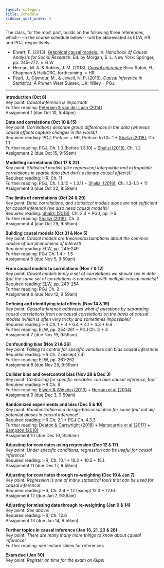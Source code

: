 ```yaml
---
layout: category
title: Schedule
sidebar_sort_order: 5
---
```


The class, for the most part, builds on the following three references, which---in the course schedule below---will be abbreviated as ELW, HR and PGJ, respectively:

* Elwert, F. (2013). [Graphical causal models.](https://doi.org/10.1007/978-94-007-6094-3_13) In: *Handbook of Causal Analysis for Social Research.* Ed. by Morgan, S. L. New York: Springer, pp. 245–272. = ELW
* Hernán, M. A. & Robins, J. M. (2018). [*Causal Inference*]( http://www.hsph.harvard.edu/miguel-hernan/causal-inference-book/) Boca Raton, FL: Chapman & Hall/CRC, forthcoming. = HR.
* Pearl, J., Glymour, M., & Jewell, N. P. (2016). *Causal Inference in Statistics: A Primer.* West Sussex, UK: Wiley = PGJ.

* * * 

**Introduction [<i class="fa fa-file-pdf-o" aria-hidden="true"></i>](https://mfr.osf.io/render?url=https://osf.io/gm9v2/?action=download%26mode=render) (Oct 8)**  
Key point: *Causal inference is important!*  
Further reading: [Petersen & van der Laan (2014)](https://doi.org/10.1097/EDE.0000000000000078)  
Assignment 1 [<i class="fa fa-file-pdf-o" aria-hidden="true"></i>](https://mfr.osf.io/render?url=https://osf.io/hae9m/?action=download%26mode=render) (due Oct 10, 5:44pm)

**Data and correlations (Oct 10 & 15)**  
Key point: *Correlations describe group differences in the data (whereas causal effects capture changes in the world)!*  
Required reading: PGJ, Preface + HR, Preface to Ch. 1 + [Shalizi (2018)](https://www.stat.cmu.edu/~cshalizi/ADAfaEPoV/ADAfaEPoV.pdf), Ch. 1.1  
Further reading: PGJ, Ch. 1.3 (before 1.3.10) + [Shalizi (2018)](https://www.stat.cmu.edu/~cshalizi/ADAfaEPoV/ADAfaEPoV.pdf), Ch. 1.2   
Assignment 2 (due Oct 15, 9:59am)

**Modelling correlations (Oct 17 & 22)**  
Key point: *Statistical models (like regression) interpolate and extrapolate correlations in sparse data (but don't estimate causal effects)!*  
Required reading: HR, Ch. 11  
Further reading: PGJ, Ch. 1.3.10 + 1.3.11 + [Shalizi (2018)](https://www.stat.cmu.edu/~cshalizi/ADAfaEPoV/ADAfaEPoV.pdf), Ch. 1.3-1.5 + 11  
Assignment 3 (due Oct 22, 9:59am)  

**The limits of correlations (Oct 24 & 29)**  
Key point: *Data, correlations, and statistical models alone are not sufficient for causal inference (we also need causal models)!*  
Required reading: [Shalizi (2018)](https://www.stat.cmu.edu/~cshalizi/ADAfaEPoV/ADAfaEPoV.pdf), Ch. 2.4 + PGJ, pp. 1-6  
Further reading: [Shalizi (2018)](https://www.stat.cmu.edu/~cshalizi/ADAfaEPoV/ADAfaEPoV.pdf), Ch. 2  
Assignment 4 (due Oct 29, 9:59am)

**Building causal models (Oct 31 & Nov 5)**  
Key point: *Causal models are theories/assumptions about the common causes of our phenomena of interest!*  
Required reading: ELW, pp. 245-249  
Further reading: PGJ Ch. 1.4 + 1.5  
Assignment 5 (due Nov 5, 9:59am)

**From causal models to correlations (Nov 7 & 12)**  
Key point: *Causal models imply a set of correlations we should see in data (but the same set of correlations is consistent with multiple causal models)!*  
Required reading: ELW, pp. 249-254  
Further reading: PGJ Ch. 2  
Assignment 6 (due Nov 12, 9:59am)

**Defining and identifying total effects (Nov 14 & 19)**  
Key point: *Causal inference addresses what-if questions by separating causal correlations from noncausal correlations on the basis of causal models (which is often very tricky and sometimes impossible)!*  
Required reading: HR Ch. 1 + 3 + 6.4 + 4.1 + 4.3 + 6.6  
Further reading: ELW, pp. 254-261 + PGJ Ch. 3 + 4  
Assignment 7 (due Nov 19, 9:59am)

**Confounding bias (Nov 21 & 26)**  
Key point: *Failing to control for specific variables can bias causal inference!*  
Required reading: HR Ch. 7 (except 7.4)  
Further reading: ELW, pp. 261-262  
Assignment 8 (due Nov 26, 9:59am)

**Collider bias and overcontrol bias (Nov 28 & Dec 3)**  
Key point: *Controlling for specific variables can bias causal inference, too!*  
Required reading: HR Ch. 8  
Further reading: [Elwert & Winship (2013)](https://doi.org/10.1146/annurev-soc-071913-043455) + [Hernán et al (2004)](https://doi.org/10.1097/01.ede.0000135174.63482.43)  
Assignment 9 (due Dec 3, 9:59am)

**Randomized experiments and bias (Dec 5 & 10)**  
Key point: *Randomization is a design-based solution for some (but not all) potential biases in causal inference!*  
Required reading: HR Ch. 2.1 + PGJ Ch. 4.3.3  
Further reading: [Deaton & Cartwright (2018)](https://doi.org/10.1016/j.socscimed.2017.12.005) + [Mansournia et al (2017)](https://doi.org/10.1097/eDe.0000000000000564) + [Sampson (2010)](https://doi.org/10.1007/s10940-010-9117-3)  
Assignment 10 (due Dec 10, 9:59am)

**Adjusting for covariates using regression (Dec 12 & 17)**  
Key point: *Under specific conditions, regression can be useful for causal inference!*  
Required reading: HR, Ch. 10.1 + 10.2 + 10.5 + 15.1.  
Assignment 11 (due Dec 17, 9:59am)

**Adjusting for covariates through re-weighting (Dec 19 & Jan 7)**  
Key point: *Regression is one of many statistical tools that can be used for causal inference!*  
Required reading: HR, Ch. 2.4 + 12 (except 12.3 + 12.6).  
Assignment 12 (due Jan 7, 9:59am)

**Adjusting for missing data through re-weighting (Jan 9 & 14)**  
Key point: *See above!*  
Required reading: HR, Ch. 12.6  
Assignment 13 (due Jan 14, 9:59am)

**Further topics in causal inference (Jan 16, 21, 23 & 28)**  
Key point: *There are many many more things to know about causal inference!*  
Further reading: see lecture slides for references

**Exam due (Jan 30)**  
Key point: *Register on time for the exam on Klips!*
